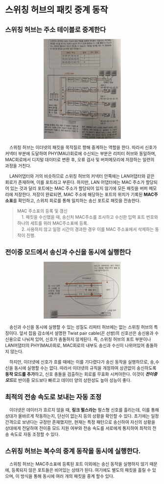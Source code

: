 # 스위칭 허브의 패킷 중계 동작

## 스위칭 허브는 주소 테이블로 중계한다

<p align="center"><img src="img/6_4.png" width="50%"></p>

　스위칭 허브는 이더넷의 패킷을 목적질르 향해 중계하는 역할을 한다.
따라서 신호가 커넥터 부분에 도달하여 PHY(MAU)회로에 수신되는 부분은 리피터 허브와 동일하며,
MAC회로에서 디지털 데이터로 변환 후, 오류 검사 및 버퍼메모리에 저장하는 일련의 과정을 거친다.

　LAN어댑터와 거의 비슷하므로 스위칭 허브의 커넥터 안쪽에는 LAN어댑터와 같은 회로가 존재하며, 이를 포트라고 부른다.
하지만, LAN 어댑터에는 MAC 주소가 할당되어 있는 것과 달리 포트에는 MAC 주소가 할당되어 있지 않기에 모든 패킷을 버퍼 메모리에 저장한다.
저장이 완료되면, MAC 주소에 해당하는 포트의 위치가 기록된 **MAC주소표**를 확인하고, 스위치 회로를 통해 일치하는 송신 포트로 패킷을 전송한다.
 
> MAC 주소표의 등록 및 갱신  
>　1. 패킷을 수신했을 때, 송신처 MAC주소를 조사하고 수신한 입력 포트 번호와 하나의 세트를 위러 MAC주소표에 등록.  
>　2. 사용하지 않고 일정 시간이 경과한 경우 이를 MAC 주소표에서 삭제하는 동작이 진행.

## 전이중 모드에서 송신과 수신을 동시에 실행한다

<p align="center"><img src="img/6_5.png" width="50%"></p>

　송신과 수신을 동시에 실행할 수 있는 성질도 리피터 허브에는 없는 스위칭 허브의 특징이다. 
앞서 잡음 감소에서 설명한 Twist pair cable(꼰 선쌍)의 신호선은 송신용과 수신용으로 나눠져 있어, 신호가 충돌하지 않게된다.
즉, 스위칭 허브의 포트 부분이나 LAN어댑터의 PHY(MAU)회로, MAC회로의 내부도 송신과 수신이 나위어있어 충돌하지 않는다.
 
　하지만, 이더넷에 신호가 흐를 때에는 이를 기다렸다가 송신 동작을 실행하므로, 송,수신을 동시에 실행할 수는 없다.
따라서 이더넷의 규칙을 개정하여 상관없이 송신하도록 **동작 모드를 추가**하고, 신호 충돌을 검출하는 회로를 무효화 시켜야한다.
이것이 ***전이중 모드***로 반이중 모드보다 빠르고 데이터 양의 상한성도 높아 성능이 좋다.

## 최적의 전송 속도로 보내는 자동 조정

　이더넷은 데이터가 흐르지 않을 때, **링크 펄스라는** 펄스형 신호를 흘리는데, 
 이를 통해 상대가 올바르게 작동하는지, 단선이 없는지 등의 상황을 확인할 수 있다.
 초기에는 일정 간격으로 보낸다는 규정만 존재했지만, 현재는 특정 패턴으로 송신하여 자신의 상황을 상대에게 전달하여
 전이중 모드 지원 여부와 전송 속도를 서로에게 통지하여 최적의 전송 속도로 자동 조정할 수 있다.
 
## 스위칭 허브는 복수의 중계 동작을 동시에 실행한다.
　스위칭 허브는 MAC주소표에 등록된 포트 이외에는 송신 동작을 실행하지 않기 때문에, 등록되지 않은 포트들은 비어있는 상태가 된다.
여기에도 별도의 패킷을 흘릴 수 있으며, 이 방식을 통해 동시에 여러 개의 패킷을 중계 할수 있다.